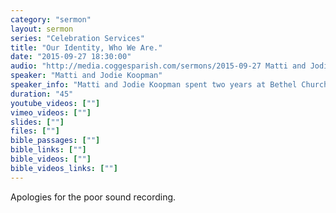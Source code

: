 ```yaml
---
category: "sermon"
layout: sermon
series: "Celebration Services"
title: "Our Identity, Who We Are."
date: "2015-09-27 18:30:00"
audio: "http://media.coggesparish.com/sermons/2015-09-27 Matti and Jodie Koopman.mp3"
speaker: "Matti and Jodie Koopman"
speaker_info: "Matti and Jodie Koopman spent two years at Bethel Church in Redding, California, learning about their ministry models before leading a church in New Zealand. They will be sharing some of their experience of seeing God bring healing in a variety of contexts."
duration: "45"
youtube_videos: [""]
vimeo_videos: [""]
slides: [""]
files: [""]
bible_passages: [""]
bible_links: [""]
bible_videos: [""]
bible_videos_links: [""]
---
```


Apologies for the poor sound recording.
